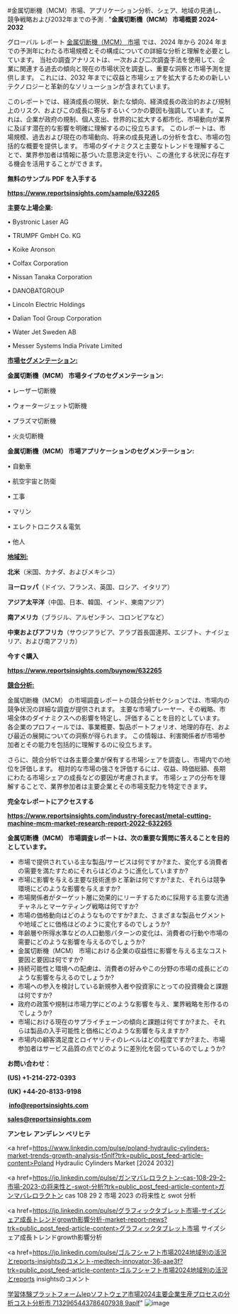 #金属切断機（MCM）市場、アプリケーション分析、シェア、地域の見通し、競争戦略および2032年までの予測
.
"<strong>金属切断機（MCM） 市場概要 2024-2032</strong>

グローバル レポート <a href=https://www.reportsinsights.com/sample/632265>金属切断機（MCM） 市場</a> では、2024 年から 2024 年までの予測年にわたる市場規模とその構成についての詳細な分析と理解を必要としています。 当社の調査アナリストは、一次および二次調査手法を使用して、企業に関連する過去の傾向と現在の市場状況を調査し、重要な洞察と市場予測を提供します。 これには、2032 年までに収益と市場シェアを拡大​​するための新しいテクノロジーと革新的なソリューションが含まれています。

このレポートでは、経済成長の現状、新たな傾向、経済成長の政治的および規制上のリスク、およびこの成長に寄与するいくつかの要因も強調しています。 これは、企業が政府の規制、個人支出、世界的に拡大する都市化、市場動向が業界に及ぼす潜在的な影響を明確に理解するのに役立ちます。 このレポートは、市場規模、過去および現在の市場動向、将来の成長見通しの分析を含む、市場の包括的な概要を提供します。 市場のダイナミクスと主要なトレンドを理解することで、業界参加者は情報に基づいた意思決定を行い、この進化する状況に存在する機会を活用することができます。

<strong><b>無料のサンプル PDF を入手する</b></strong>

<a href=https://www.reportsinsights.com/sample/632265><strong><u>https://www.reportsinsights.com/sample/632265</u></strong></a>

<strong>主要な上場企業:</strong>

• Bystronic Laser AG

• TRUMPF GmbH Co. KG

• Koike Aronson

• Colfax Corporation

• Nissan Tanaka Corporation

• DANOBATGROUP

• Lincoln Electric Holdings

• Dalian Tool Group Corporation

• Water Jet Sweden AB

• Messer Systems India Private Limited

<strong><u>市場セグメンテーション</u></strong><strong><u>:</u></strong>

<strong>金属切断機（MCM） 市場タイプのセグメンテーション:</strong>

• レーザー切断機

• ウォータージェット切断機

• プラズマ切断機

• 火炎切断機

<strong>金属切断機（MCM） 市場アプリケーションのセグメンテーション:</strong>

• 自動車

• 航空宇宙と防衛

• 工事

• マリン

• エレクトロニクス＆電気

• 他人

<strong><u>地域別</u></strong><strong><u>:</u></strong>

<strong>北米</strong>（米国、カナダ、およびメキシコ）

<strong>ヨーロッパ</strong>（ドイツ、フランス、英国、ロシア、イタリア）

<strong>アジア太平洋</strong>（中国、日本、韓国、インド、東南アジア）

<strong>南アメリカ</strong>（ブラジル、アルゼンチン、コロンビアなど）

<strong>中東およびアフリカ</strong>（サウジアラビア、アラブ首長国連邦、エジプト、ナイジェリア、および南アフリカ）

<strong>今すぐ購入</strong>

<a href=https://www.reportsinsights.com/buynow/632265><strong><u>https://www.reportsinsights.com/buynow/632265</u></strong></a>

<strong><u>競合分析:</u></strong>

金属切断機（MCM） の市場調査レポートの競合分析セクションでは、市場内の競争状況の詳細な調査が提供されます。 主要な市場プレーヤー、その戦略、市場全体のダイナミクスへの影響を特定し、評価することを目的としています。 各企業のプロフィールでは、事業概要、製品ポートフォリオ、地理的存在、および最近の展開についての洞察が得られます。 この情報は、利害関係者が市場参加者とその能力を包括的に理解するのに役立ちます。

さらに、競合分析では各主要企業が保有する市場シェアを調査し、市場内での地位を評価します。 相対的な市場の強さを評価するには、収益、時価総額、長期にわたる市場シェアの成長などの要因が考慮されます。 市場シェアの分布を理解することで、業界参加者は主要企業とその市場支配力を特定できます。

<strong>完全なレポートにアクセスする</strong>

<a href=https://www.reportsinsights.com/industry-forecast/metal-cutting-machine-mcm-market-research-report-2022-632265><strong><u><b>https://www.reportsinsights.com/industry-forecast/metal-cutting-machine-mcm-market-research-report-2022-632265</b></u></strong></a>

<strong><b>金属切断機（MCM） 市場調査レポートは、次の重要な質問に答えることを目的としています。</b></strong>
<ul>
  <li>市場で提供されている主な製品/サービスは何ですか?また、変化する消費者の需要を満たすためにそれらはどのように進化していますか?</li>
  <li>市場に影響を与える主要な技術進歩と革新は何ですか?また、それらは競争環境にどのような影響を与えますか?</li>
  <li>市場関係者がターゲット層に効果的にリーチするために採用する主要な流通チャネルとマーケティング戦略は何ですか?</li>
  <li>市場の価格動向はどのようなものですか?また、さまざまな製品セグメントや地域ごとに価格はどのように変化するのでしょうか?</li>
  <li>年齢層や所得水準などの人口動態パターンの変化は、消費者の行動や市場の需要にどのような影響を与えるのでしょうか?</li>
  <li>金属切断機（MCM） 市場における企業の収益性に影響を与える主なコスト要因と要因は何ですか?</li>
  <li>持続可能性と環境への配慮は、消費者の好みやこの分野の市場の成長にどのような影響を与えるのでしょうか?</li>
  <li>市場への参入を検討している新規参入者や投資家にとっての投資機会と課題は何ですか?</li>
  <li>政府の政策や規制は市場力学にどのような影響を与え、業界戦略を形作るのでしょうか?</li>
  <li>市場における現在のサプライチェーンの傾向と課題は何ですか?また、それらは製品の入手可能性と価格にどのような影響を与えますか?</li>
  <li>市場内の顧客満足度とロイヤリティのレベルはどの程度ですか?また、市場参加者はサービス品質の点でどのように差別化を図っているのでしょうか?</li>
</ul>
<strong>お問い合わせ：</strong>

<strong>(US) +1-214-272-0393</strong>

<strong>(UK) +44-20-8133-9198</strong>

<strong> </strong><a href=info@reportsinsights.com><strong><u>info@reportsinsights.com</u></strong></a>

<a href=sales@reportsinsights.com><strong><u>sales@reportsinsights.com</u></strong></a>

<strong>アンセレ アンデレン ベリヒテ</strong>

<a href=https://www.linkedin.com/pulse/poland-hydraulic-cylinders-market-trends-growth-analysis-t5nlf?trk=public_post_feed-article-content>Poland Hydraulic Cylinders Market [2024 2032]</a>

<a href=https://jp.linkedin.com/pulse/ガンマバレロラクトン-cas-108-29-2-市場-2023-の将来性と-swot-分析?trk=public_post_feed-article-content>ガンマバレロラクトン cas 108 29 2 市場 2023 の将来性と swot 分析</a>

<a href=https://jp.linkedin.com/pulse/グラフィックタブレット市場-サイズシェア成長トレンドgrowth影響分析-market-report-news?trk=public_post_feed-article-content>グラフィックタブレット市場 サイズシェア成長トレンドgrowth影響分析</a>

<a href=https://jp.linkedin.com/pulse/ゴルフシャフト市場2024地域別の活況とreports-insightsのコメント-medtech-innovator-36-aae3f?trk=public_post_feed-article-content>ゴルフシャフト市場2024地域別の活況とreports insightsのコメント</a>

<a href=https://www.linkedin.com/pulse/学習体験プラットフォームlepソフトウェア市場2024主要企業生産プロセスの分析コスト分析市-7132965443786407938-9aplf/>学習体験プラットフォームlepソフトウェア市場2024主要企業生産プロセスの分析コスト分析市 7132965443786407938 9aplf</a>"
![image](https://github.com/ahaan12367/RIMarket24/assets/158471582/8ec1302e-af39-4fce-8fb5-40e79686a36a)
